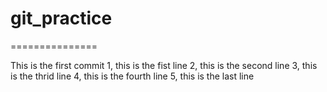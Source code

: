 # git_practice
===============

This is the first commit
1, this is the fist line
2, this is the second line
3, this is the thrid line
4, this is the fourth line
5, this is the last line
